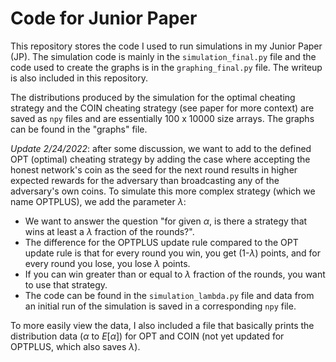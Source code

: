 # Code for Junior Paper

This repository stores the code I used to run simulations in my Junior Paper (JP).
The simulation code is mainly in the `simulation_final.py` file and the code used to create the graphs is in the `graphing_final.py` file. The writeup is also included in this repository.

The distributions produced by the simulation for the optimal cheating strategy and the COIN cheating strategy (see paper for more context) are saved as `npy` files and are essentially 100 x 10000 size arrays. The graphs can be found in the "graphs" file. 

*Update 2/24/2022*: after some discussion, we want to add to the defined OPT (optimal) cheating strategy by adding the case where accepting the honest network's coin as the seed for the next round results in higher expected rewards for the adversary than broadcasting any of the adversary's own coins. To simulate this more complex strategy (which we name OPTPLUS), we add the parameter $\lambda$:
* We want to answer the question "for given $\alpha$, is there a strategy that wins at least a $\lambda$ fraction of the rounds?".
* The difference for the OPTPLUS update rule compared to the OPT update rule is that for every round you win, you get (1-$\lambda$) points, and for every round you lose, you lose $\lambda$ points. 
* If you can win greater than or equal to $\lambda$ fraction of the rounds, you want to use that strategy.
* The code can be found in the `simulation_lambda.py` file and data from an initial run of the simulation is saved in a corresponding `npy` file.

To more easily view the data, I also included a file that basically prints the distribution data ($\alpha$ to $E[\alpha]$) for OPT and COIN (not yet updated for OPTPLUS, which also saves $\lambda$).
